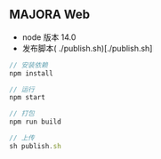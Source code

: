 ## MAJORA Web

- node 版本 14.0
- 发布脚本( ./publish.sh)[./publish.sh]

```js
// 安装依赖
npm install

// 运行
npm start

// 打包
npm run build

// 上传
sh publish.sh
```

